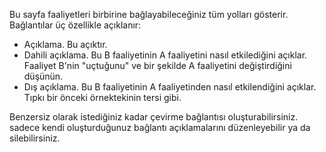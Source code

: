 Bu sayfa faaliyetleri birbirine bağlayabileceğiniz tüm yolları gösterir. Bağlantılar üç özellikle açıklanır:

* Açıklama. Bu açıktır.
* Dahili açıklama. Bu B faaliyetinin A faaliyetini nasıl etkilediğini açıklar. Faaliyet B'nin "uçtuğunu" ve bir şekilde A faaliyetini değiştirdiğini düşünün.
* Dış açıklama. Bu B faaliyetinin A faaliyetinden nasıl etkilendiğini açıklar. Tıpkı bir önceki örnektekinin tersi gibi.

Benzersiz olarak istediğiniz kadar çevirme bağlantısı oluşturabilirsiniz. sadece kendi oluşturduğunuz bağlantı açıklamalarını düzenleyebilir ya da silebilirsiniz.